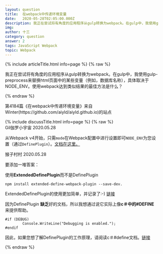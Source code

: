 ```yaml
---
layout: question
title:  在webpack中传递环境变量
date:   2020-05-28T02:05:00.000Z
description: 我正在尝试将有角度的应用程序从gulp转换为webpack。在gulp中，我使用gulp-preprocess来替换html页面中的某些变量（例如，数据库...
img: 
author: 十三
category: question
answer: 2
tags: JavaScript Webpack
topic: Webpack
---
```

<div class="article-root">
  <div class="article">
    {% include articleTitle.html info=page %}
    {% raw %}
    <div class="article-content"><p><font style="vertical-align: inherit;"><font style="vertical-align: inherit;">我正在尝试将有角度的应用程序从gulp转换为webpack。</font><font style="vertical-align: inherit;">在gulp中，我使用gulp-preprocess来替换html页面中的某些变量（例如，数据库名称），具体取决于NODE_ENV。</font><font style="vertical-align: inherit;">使用webpack达到类似结果的最佳方法是什么？</font></font></p></div>
    {% endraw %}
  </div>
  <p class="winter_mark">第4184篇《在webpack中传递环境变量》来自Winter(https://github.com/aiyld/aiyld.github.io)的站点</p>
  <div class="discuss-wrapper">
    {% include discussTitle.html info=page %}
    {% raw %}
    <div class="discuss-item">
        <div class="discuss-parent">
          <div class="discuss-meta">
            <span class="discuss-user">Gil伽罗小宇宙</span>
            <span class="discuss-time">2020.05.28</span>
          </div>
          <div class="discuss-comment"><p><font style="vertical-align: inherit;"><font style="vertical-align: inherit;">从Webpack v4开始，只需</font></font><code>mode</code><font style="vertical-align: inherit;"><font style="vertical-align: inherit;">在Webpack配置中进行设置即可</font></font><code>NODE_ENV</code><font style="vertical-align: inherit;"><font style="vertical-align: inherit;">为您</font><font style="vertical-align: inherit;">设置</font><font style="vertical-align: inherit;">（通过</font></font><code>DefinePlugin</code><font style="vertical-align: inherit;"><font style="vertical-align: inherit;">）。</font></font><a href="https://webpack.js.org/concepts/mode/" rel="nofollow noreferrer"><font style="vertical-align: inherit;"><font style="vertical-align: inherit;">文档在这里。</font></font></a></p></div>
        </div></div><div class="discuss-item">
        <div class="discuss-parent">
          <div class="discuss-meta">
            <span class="discuss-user">猴子村村</span>
            <span class="discuss-time">2020.05.28</span>
          </div>
          <div class="discuss-comment"><p><font style="vertical-align: inherit;"><font style="vertical-align: inherit;">要添加一堆答案：</font></font></p>

<p><font style="vertical-align: inherit;"><font style="vertical-align: inherit;">使用</font></font><strong><font style="vertical-align: inherit;"><font style="vertical-align: inherit;">ExtendedDefinePlugin</font></font></strong><font style="vertical-align: inherit;"><font style="vertical-align: inherit;">而不是DefinePlugin</font></font></p>

<pre class="lang-js prettyprint prettyprinted" style=""><code><span class="pln">npm install extended</span><span class="pun">-</span><span class="pln">define</span><span class="pun">-</span><span class="pln">webpack</span><span class="pun">-</span><span class="pln">plugin </span><span class="pun">--</span><span class="pln">save</span><span class="pun">-</span><span class="pln">dev</span><span class="pun">.</span></code></pre>

<p><font style="vertical-align: inherit;"><font style="vertical-align: inherit;">ExtendedDefinePlugin的使用更加简单，并记录了:-)
 </font></font><a href="https://www.npmjs.com/package/extended-define-webpack-plugin" rel="nofollow noreferrer"><font style="vertical-align: inherit;"><font style="vertical-align: inherit;">链接</font></font></a></p>

<p><font style="vertical-align: inherit;"><font style="vertical-align: inherit;">因为DefinePlugin </font></font><strong><font style="vertical-align: inherit;"><font style="vertical-align: inherit;">缺乏</font></font></strong><font style="vertical-align: inherit;"><font style="vertical-align: inherit;">好的文档，所以我想通过说它实际上像</font></font><strong><font style="vertical-align: inherit;"><font style="vertical-align: inherit;">c＃中的#DEFINE</font></font></strong><font style="vertical-align: inherit;"><font style="vertical-align: inherit;">来提供帮助</font><font style="vertical-align: inherit;">。</font></font></p>

<pre class="lang-js prettyprint prettyprinted" style=""><code><span class="pun">#</span><span class="kwd">if</span><span class="pln"> </span><span class="pun">(</span><span class="pln">DEBUG</span><span class="pun">)</span><span class="pln">
        </span><span class="typ">Console</span><span class="pun">.</span><span class="typ">WriteLine</span><span class="pun">(</span><span class="str">"Debugging is enabled."</span><span class="pun">);</span><span class="pln">
</span><span class="pun">#</span><span class="pln">endif</span></code></pre>

<p><font style="vertical-align: inherit;"><font style="vertical-align: inherit;">因此，如果您想了解DefinePlugin的工作原理，请阅读c＃#define文档。</font></font><a href="https://msdn.microsoft.com/nl-be/library/yt3yck0x.aspx" rel="nofollow noreferrer"><font style="vertical-align: inherit;"><font style="vertical-align: inherit;">链接</font></font></a></p></div>
        </div></div>
    {% endraw %}
  </div>
<div>
